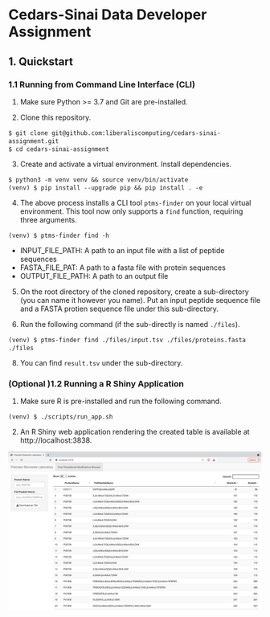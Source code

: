 # Cedars-Sinai Data Developer Assignment

## 1. Quickstart

### 1.1 Running from Command Line Interface (CLI)

1. Make sure Python >= 3.7 and Git are pre-installed.

2. Clone this repository.

```
$ git clone git@github.com:liberaliscomputing/cedars-sinai-assignment.git
$ cd cedars-sinai-assignment
```

3. Create and activate a virtual environment. Install dependencies.

```
$ python3 -m venv venv && source venv/bin/activate
(venv) $ pip install --upgrade pip && pip install . -e
```

4. The above process installs a CLI tool `ptms-finder` on your local virtual environment. This tool now only supports a `find` function, requiring three arguments.

```
(venv) $ ptms-finder find -h
```

- INPUT_FILE_PATH: A path to an input file with a list of peptide sequences
- FASTA_FILE_PAT: A path to a fasta file with protein sequences
- OUTPUT_FILE_PATH: A path to an output file

5. On the root directory of the cloned repository, create a sub-directory (you can name it however you name). Put an input peptide sequence file and a FASTA protien sequence file under this sub-directory.

6. Run the following command (if the sub-directly is named `./files`).

```
(venv) $ ptms-finder find ./files/input.tsv ./files/proteins.fasta ./files
```

8. You can find `result.tsv` under the sub-directory.

### (Optional )1.2 Running a R Shiny Application

1. Make sure R is pre-installed and run the following command.

```
(venv) $ ./scripts/run_app.sh
```

2. An R Shiny web application rendering the created table is available at http://localhost:3838.

![Dashboard](./docs/dashboard.png)
